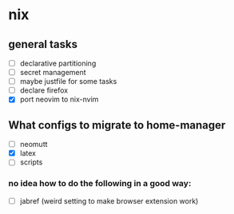 # nix

## general tasks
- [ ] declarative partitioning
- [ ] secret management
- [ ] maybe justfile for some tasks
- [ ] declare firefox
- [x] port neovim to nix-nvim

## What configs to migrate to home-manager
- [ ] neomutt
- [x] latex
- [ ] scripts

### no idea how to do the following in a good way: 
- [ ] jabref (weird setting to make browser extension work)
